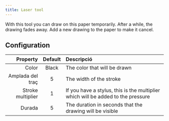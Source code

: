 ```yaml
---
title: Laser tool
---
```


With this tool you can draw on this paper temporarily. After a while, the drawing fades away. Add a new drawing to the paper to make it cancel.

## Configuration

|          Property | Default | Descripció                                                                       |
| ----------------: | :-----: | :------------------------------------------------------------------------------- |
|             Color |  Black  | The color that will be drawn                                                     |
|  Amplada del traç |    5    | The width of the stroke                                                          |
| Stroke multiplier |    1    | If you have a stylus, this is the multiplier which will be added to the pressure |
|            Durada |    5    | The duration in seconds that the drawing will be visible                         |
